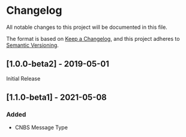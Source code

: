 # Changelog

All notable changes to this project will be documented in this file.

The format is based on [Keep a Changelog](https://keepachangelog.com/en/1.0.0/),
and this project adheres to [Semantic Versioning](https://semver.org/spec/v2.0.0.html).

## [1.0.0-beta2] - 2019-05-01

Initial Release

## [1.1.0-beta1] - 2021-05-08

### Added

- CNBS Message Type